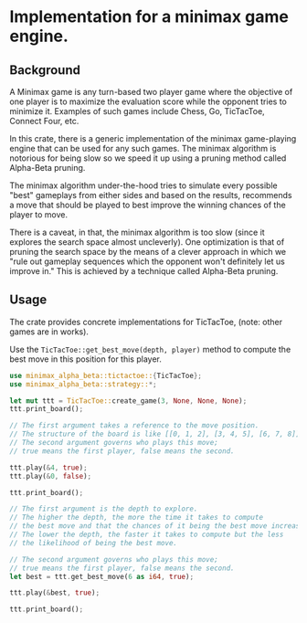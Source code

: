 # Implementation for a minimax game engine.

## Background

A Minimax game is any turn-based two player game where the objective of
one player is to maximize the evaluation score while the opponent
tries to minimize it. Examples of such games include Chess, Go, TicTacToe, Connect Four, etc.

In this crate, there is a generic implementation of the minimax game-playing engine that can be used for any such games. The minimax algorithm is notorious for being slow so we speed it up using a pruning method called Alpha-Beta pruning.

The minimax algorithm under-the-hood tries to simulate every possible "best" gameplays from either sides and based on the results, recommends a move that should be played to best improve the winning chances of the player to move.

There is a caveat, in that, the minimax algorithm is too slow (since it explores the search space almost uncleverly). One optimization is that of pruning the search space by the means of a clever approach in which we "rule out gameplay sequences which the opponent won't definitely let us improve in." This is achieved by a technique called Alpha-Beta pruning.

## Usage

The crate provides concrete implementations for TicTacToe, (note: other games are in works).

Use the `TicTacToe::get_best_move(depth, player)` method to compute the best move in this position for this player.

```rust
use minimax_alpha_beta::tictactoe::{TicTacToe};
use minimax_alpha_beta::strategy::*;

let mut ttt = TicTacToe::create_game(3, None, None, None);
ttt.print_board();

// The first argument takes a reference to the move position.
// The structure of the board is like [[0, 1, 2], [3, 4, 5], [6, 7, 8]].
// The second argument governs who plays this move;
// true means the first player, false means the second.

ttt.play(&4, true);
ttt.play(&0, false);

ttt.print_board();

// The first argument is the depth to explore.
// The higher the depth, the more the time it takes to compute
// the best move and that the chances of it being the best move increase.
// The lower the depth, the faster it takes to compute but the less
// the likelihood of being the best move.

// The second argument governs who plays this move;
// true means the first player, false means the second.
let best = ttt.get_best_move(6 as i64, true);

ttt.play(&best, true);

ttt.print_board();

```
